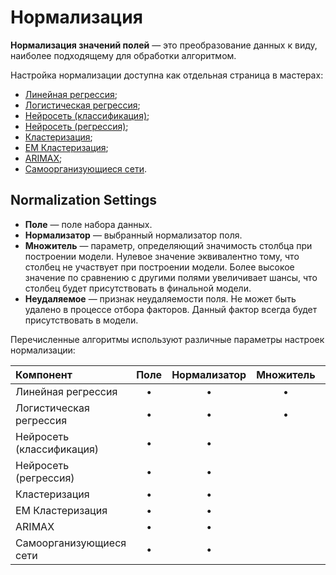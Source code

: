 # Нормализация

**Нормализация значений полей** — это преобразование данных к виду, наиболее подходящему для обработки алгоритмом.

Настройка нормализации доступна как отдельная страница в мастерах:
* [Линейная регрессия](../datamining/linear-regression/README.md);
* [Логистическая регрессия](../datamining/logistic-regression/README.md);
* [Нейросеть (классификация)](../datamining/neural-network-classification.md);
* [Нейросеть (регрессия)](../datamining/neural-network-regression.md);
* [Кластеризация](../datamining/clustering.md);
* [EM Кластеризация](../datamining/em-clustering.md);
* [ARIMAX](../datamining/arimax.md);
* [Самоорганизующиеся сети](../datamining/self-organizing-network.md).

## Normalization Settings

* **Поле** — поле набора данных.
* **Нормализатор** — выбранный нормализатор поля.
* **Множитель** — параметр, определяющий значимость столбца при построении модели. Нулевое значение эквивалентно тому, что столбец не участвует при построении модели. Более высокое значение по сравнению с другими полями увеличивает шансы, что столбец будет присутствовать в финальной модели.
* **Неудаляемое** — признак неудаляемости поля. Не может быть удалено в процессе отбора факторов. Данный фактор всегда будет присутствовать в модели.

Перечисленные алгоритмы используют различные параметры настроек нормализации:

| **Компонент** | **Поле** | **Нормализатор** | **Множитель** | **Неудаляемое** |
| :--------------------- | :------------: | :------------: | :------------: |:------------: |
| Линейная регрессия | • | • | • | • |
| Логистическая регрессия | • | • | • | • |
| Нейросеть (классификация) | • | • |  |  |
| Нейросеть (регрессия) | • | • |  |  |
| Кластеризация | • | • |  |  |
| EM Кластеризация | • | • |  |   |
| ARIMAX | • | • |  |   |
| Самоорганизующиеся сети | • | • |  | &nbsp; |